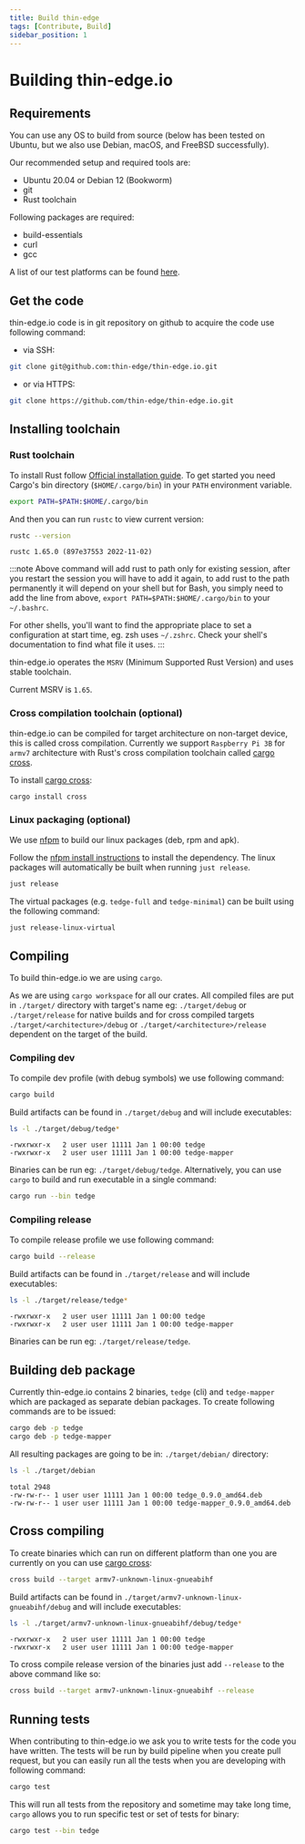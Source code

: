 ```yaml
---
title: Build thin-edge
tags: [Contribute, Build]
sidebar_position: 1
---
```


# Building thin-edge.io

## Requirements

You can use any OS to build from source (below has been tested on Ubuntu, but we also use Debian, macOS, and FreeBSD successfully).

Our recommended setup and required tools are:

* Ubuntu 20.04 or Debian 12 (Bookworm)
* git
* Rust toolchain

Following packages are required:

* build-essentials
* curl
* gcc

A list of our test platforms can be found [here](../references/supported-platforms.md).

## Get the code

thin-edge.io code is in git repository on github to acquire the code use following command:

* via SSH:

```sh
git clone git@github.com:thin-edge/thin-edge.io.git
```

* or via HTTPS:

```sh
git clone https://github.com/thin-edge/thin-edge.io.git
```

## Installing toolchain

### Rust toolchain

To install Rust follow [Official installation guide](https://www.rust-lang.org/tools/install).
To get started you need Cargo's bin directory (`$HOME/.cargo/bin`) in your `PATH` environment variable.

```sh
export PATH=$PATH:$HOME/.cargo/bin
```

And then you can run `rustc` to view current version:

```sh
rustc --version
```

```text title="Output"
rustc 1.65.0 (897e37553 2022-11-02)
```

:::note
Above command will add rust to path only for existing session,
after you restart the session you will have to add it again,
to add rust to the path permanently it will depend on your shell but for Bash,
you simply need to add the line from above, `export PATH=$PATH:$HOME/.cargo/bin` to your `~/.bashrc`.

For other shells, you'll want to find the appropriate place to set a configuration at start time,
eg. zsh uses `~/.zshrc`. Check your shell's documentation to find what file it uses.
:::

thin-edge.io operates the `MSRV` (Minimum Supported Rust Version) and uses stable toolchain.

Current MSRV is `1.65`.

### Cross compilation toolchain (optional)

thin-edge.io can be compiled for target architecture on non-target device, this is called cross compilation.
Currently we support `Raspberry Pi 3B` for `armv7` architecture with Rust's cross compilation toolchain called [cargo cross](https://github.com/rust-embedded/cross).

To install [cargo cross](https://github.com/rust-embedded/cross):

```sh
cargo install cross
```

### Linux packaging (optional)

We use [nfpm](https://github.com/goreleaser/nfpm) to build our linux packages (deb, rpm and apk).

Follow the [nfpm install instructions](https://nfpm.goreleaser.com/install/) to install the dependency. The linux packages will automatically be built when running `just release`.


```sh
just release
```

The virtual packages (e.g. `tedge-full` and `tedge-minimal`) can be built using the following command:

```sh
just release-linux-virtual
```

## Compiling

To build thin-edge.io we are using `cargo`.

As we are using  `cargo workspace` for all our crates. All compiled files are put in `./target/` directory with target's name eg: `./target/debug` or `./target/release` for native builds and for cross compiled targets `./target/<architecture>/debug` or `./target/<architecture>/release` dependent on the target of the build.

### Compiling dev

To compile dev profile (with debug symbols) we use following command:

```sh
cargo build
```

Build artifacts can be found in `./target/debug` and will include executables:

```sh
ls -l ./target/debug/tedge*
```

```text title="Output"
-rwxrwxr-x   2 user user 11111 Jan 1 00:00 tedge
-rwxrwxr-x   2 user user 11111 Jan 1 00:00 tedge-mapper
```

Binaries can be run eg: `./target/debug/tedge`.
Alternatively, you can use `cargo` to build and run executable in a single command:

```sh
cargo run --bin tedge
```

### Compiling release

To compile release profile we use following command:

```sh
cargo build --release
```

Build artifacts can be found in `./target/release` and will include executables:

```sh
ls -l ./target/release/tedge*
```

```text title="Output"
-rwxrwxr-x   2 user user 11111 Jan 1 00:00 tedge
-rwxrwxr-x   2 user user 11111 Jan 1 00:00 tedge-mapper
```

Binaries can be run eg: `./target/release/tedge`.

## Building deb package

Currently thin-edge.io contains 2 binaries, `tedge` (cli) and `tedge-mapper` which are packaged as separate debian packages. To create following commands are to be issued:

```sh
cargo deb -p tedge
cargo deb -p tedge-mapper
```

All resulting packages are going to be in: `./target/debian/` directory:

```sh
ls -l ./target/debian
```

```text title="Output"
total 2948
-rw-rw-r-- 1 user user 11111 Jan 1 00:00 tedge_0.9.0_amd64.deb
-rw-rw-r-- 1 user user 11111 Jan 1 00:00 tedge-mapper_0.9.0_amd64.deb
```

## Cross compiling

To create binaries which can run on different platform than one you are currently on you can use [cargo cross](https://github.com/rust-embedded/cross):

```sh
cross build --target armv7-unknown-linux-gnueabihf
```

Build artifacts can be found in `./target/armv7-unknown-linux-gnueabihf/debug` and will include executables:

```sh
ls -l ./target/armv7-unknown-linux-gnueabihf/debug/tedge*
```

```text title="Output"
-rwxrwxr-x   2 user user 11111 Jan 1 00:00 tedge
-rwxrwxr-x   2 user user 11111 Jan 1 00:00 tedge-mapper
```

To cross compile release version of the binaries just add `--release` to the above command like so:

```sh
cross build --target armv7-unknown-linux-gnueabihf --release
```

## Running tests

When contributing to thin-edge.io we ask you to write tests for the code you have written. The tests will be run by build pipeline when you create pull request, but you can easily run all the tests when you are developing with following command:

```sh
cargo test
```

This will run all tests from the repository and sometime may take long time, `cargo` allows you to run specific test or set of tests for binary:

```sh
cargo test --bin tedge
```
